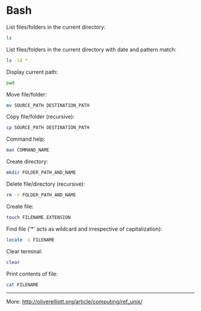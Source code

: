# Bash

List files/folders in the current directory:

```bash
ls
```

List files/folders in the current directory with date and pattern match:

```bash
ls -ld *
```

Display current path:

```bash
pwd
```

Move file/folder:

```bash
mv SOURCE_PATH DESTINATION_PATH
```

Copy file/folder (recursive):

```bash
cp SOURCE_PATH DESTINATION_PATH
```

Command help:

```bash
man COMMAND_NAME
```

Create directory:

```bash
mkdir FOLDER_PATH_AND_NAME
```

Delete file/directory (recursive):

```bash
rm -r FOLDER_PATH_AND_NAME
```

Create file:

```bash
touch FILENAME.EXTENSION
```

Find file ('\*' acts as wildcard and irrespective of capitalization):

```bash
locate -i FILENAME
```

Clear terminal:

```bash
clear
```

Print contents of file:

```bash
cat FILENAME
```

<hr>

More: http://oliverelliott.org/article/computing/ref_unix/
